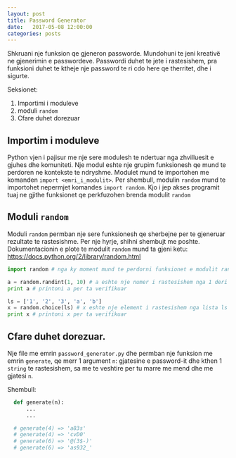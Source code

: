 ```yaml
---
layout: post
title: Password Generator
date:   2017-05-08 12:00:00
categories: posts
---
```


Shkruani nje funksion qe gjeneron passworde. Mundohuni te jeni kreativë ne gjenerimin e passwordeve. Passwordi duhet te jete i rastesishem, pra funksioni duhet te ktheje nje password te ri cdo here qe therritet, dhe i sigurte.

Seksionet:
1. Importimi i moduleve
2. moduli `random`
3. Cfare duhet dorezuar


## Importim i moduleve

Python vjen i pajisur me nje sere modulesh te ndertuar nga zhvilluesit e
gjuhes dhe komuniteti. Nje modul eshte nje grupim funksionesh qe mund te
perdoren ne kontekste te ndryshme. Modulet mund te importohen me komanden
`import <emri_i_modulit>`. Per shembull, modulin `random` mund te importohet
nepermjet komandes `import random`. Kjo i jep akses programit tuaj ne gjithe
funksionet qe perkfuzohen brenda modulit `random`


## Moduli `random`

Moduli `random` permban nje sere funksionesh qe sherbejne per te gjeneruar
rezultate te rastesishme. Per nje hyrje, shihni shembujt me poshte.
Dokumentacionin e plote te modulit `random` mund ta gjeni ketu:
https://docs.python.org/2/library/random.html

```python
import random # nga ky moment mund te perdorni funksionet e modulit random

a = random.randint(1, 10) # a eshte nje numer i rastesishem nga 1 deri ne 10
print a # printoni a per ta verifikuar

ls = ['1', '2', '3', 'a', 'b']
x = random.choice(ls) # x eshte nje element i rastesishem nga lista ls
print x # printoni x per ta verifikuar
```

## Cfare duhet dorezuar.

Nje file me emrin `password_generator.py` dhe permban nje funksion me emrin `generate`, qe
merr 1 argument `n`: gjatesine e password-it dhe kthen 1 `string` te
rastesishem, sa me te veshtire per tu marre me mend dhe me gjatesi `n`.

Shembull:

  ```python
    def generate(n):
        ...
        ...

    # generate(4) => 'a83s'
    # generate(4) => 'cvD0'
    # generate(6) => '@(3$-)'
    # generate(6) => 'as932_'
  ```
